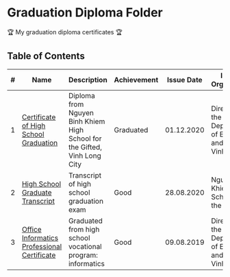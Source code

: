 # Graduation Diploma Folder

:trophy: My graduation diploma certificates :trophy:

## Table of Contents
#| Name | Description | Achievement | Issue Date | Issuing Organization
-| ---- | ----------- | ----------- | ---------- | -----------------------------
1 | [Certificate of High School Graduation](https://github.com/vliam0206/awards-certificates/blob/main/4-graduation/201201_HighSchoolDiploma.pdf) | Diploma from Nguyen Binh Khiem High School for the Gifted, Vinh Long City | Graduated | 01.12.2020 | Director of the Department of Education and Training Vinh Long
2 | [High School Graduate Transcript](https://github.com/vliam0206/awards-certificates/blob/main/4-graduation/200728_HighSchoolGraduationMark.pdf) | Transcript of high school graduation exam | Good | 28.08.2020 | Nguyen Binh Khiem High School for the Gifted
3| [Office Informatics Professional Certificate](https://github.com/vliam0206/awards-certificates/blob/main/4-graduation/190809_ChungNhanNghe_TinHoc.pdf) | Graduated from high school vocational program: informatics | Good | 09.08.2019 | Director of the Department of Education and Training Vinh Long